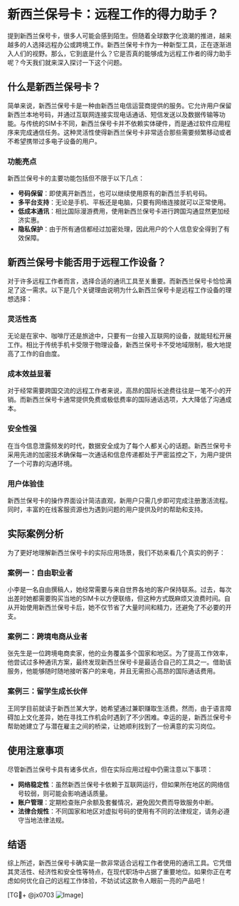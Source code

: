 # 新西兰保号卡：远程工作的得力助手？

提到新西兰保号卡，很多人可能会感到陌生。但随着全球数字化浪潮的推进，越来越多的人选择远程办公或跨境工作。新西兰保号卡作为一种新型工具，正在逐渐进入人们的视野。那么，它到底是什么？它是否真的能够成为远程工作者的得力助手呢？今天我们就来深入探讨一下这个问题。

## 什么是新西兰保号卡？

简单来说，新西兰保号卡是一种由新西兰电信运营商提供的服务。它允许用户保留新西兰本地号码，并通过互联网连接实现电话通话、短信发送以及数据传输等功能。与传统的SIM卡不同，新西兰保号卡并不依赖实体硬件，而是通过软件应用程序来完成通信任务。这种灵活性使得新西兰保号卡非常适合那些需要频繁移动或者不希望携带过多电子设备的用户。

### 功能亮点

新西兰保号卡的主要功能包括但不限于以下几点：

- **号码保留**：即使离开新西兰，也可以继续使用原有的新西兰手机号码。
- **多平台支持**：无论是手机、平板还是电脑，只要有网络连接就可以正常使用。
- **低成本通讯**：相比国际漫游费用，使用新西兰保号卡进行跨国沟通显然更加经济实惠。
- **隐私保护**：由于所有通信都经过加密处理，因此用户的个人信息安全得到了有效保障。

## 新西兰保号卡能否用于远程工作设备？

对于许多远程工作者而言，选择合适的通讯工具至关重要。而新西兰保号卡恰恰满足了这一需求。以下是几个关键理由说明为什么新西兰保号卡是远程工作设备的理想选择：

### 灵活性高

无论是在家中、咖啡厅还是旅途中，只要有一台接入互联网的设备，就能轻松开展工作。相比于传统手机卡受限于物理设备，新西兰保号卡不受地域限制，极大地提高了工作的自由度。

### 成本效益显著

对于经常需要跨国交流的远程工作者来说，高昂的国际长途费往往是一笔不小的开销。而新西兰保号卡通常提供免费或极低费率的国际通话选项，大大降低了沟通成本。

### 安全性强

在当今信息泄露频发的时代，数据安全成为了每个人都关心的话题。新西兰保号卡采用先进的加密技术确保每一次通话和信息传递都处于严密监控之下，为用户提供了一个可靠的沟通环境。

### 用户体验佳

新西兰保号卡的操作界面设计简洁直观，新用户只需几步即可完成注册激活流程。同时，丰富的在线客服资源也为遇到问题的用户提供及时的帮助和支持。

## 实际案例分析

为了更好地理解新西兰保号卡的实际应用场景，我们不妨来看几个真实的例子：

### 案例一：自由职业者

小李是一名自由撰稿人，她经常需要与来自世界各地的客户保持联系。过去，每次出差时她都需要购买当地的SIM卡以方便联络，但这种方式既麻烦又浪费时间。自从开始使用新西兰保号卡后，她不仅节省了大量时间和精力，还避免了不必要的开支。

### 案例二：跨境电商从业者

张先生是一位跨境电商卖家，他的业务覆盖多个国家和地区。为了提高工作效率，他尝试过多种通讯方案，最终发现新西兰保号卡是最适合自己的工具之一。借助该服务，他能够随时随地接听客户的来电，并且无需担心高昂的国际通话费用。

### 案例三：留学生成长伙伴

王同学目前就读于新西兰某大学，她希望通过兼职赚取生活费。然而，由于语言障碍加上文化差异，她在寻找工作机会时遇到了不少困难。幸运的是，新西兰保号卡帮助她建立了与潜在雇主之间的桥梁，让她顺利找到了一份满意的实习岗位。

## 使用注意事项

尽管新西兰保号卡具有诸多优点，但在实际应用过程中仍需注意以下事项：

- **网络稳定性**：虽然新西兰保号卡依赖于互联网运行，但如果所在地区的网络信号较弱，则可能会影响通话质量。
- **账户管理**：定期检查账户余额及套餐情况，避免因欠费而导致服务中断。
- **法律合规性**：不同国家和地区对虚拟号码的使用有不同的法律规定，请务必遵守当地法律法规。

## 结语

综上所述，新西兰保号卡确实是一款非常适合远程工作者使用的通讯工具。它凭借其灵活性、经济性和安全性等特点，在现代职场中占据了重要地位。如果你正在考虑如何优化自己的远程工作体验，不妨试试这款令人眼前一亮的产品吧！

[TG💪+ @jx0703 ![Image](https://github.com/user-attachments/assets/dbca1d08-cadb-493c-b0ec-ad6f7a83f270)]